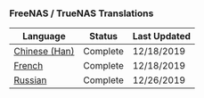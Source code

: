 ### FreeNAS / TrueNAS Translations

| Language  | Status  |Last Updated|
| ------------ | ------------ |------------|
|[Chinese (Han)](zh-hans.po "Chinese (Han)")|Complete|12/18/2019|
|[French](fr.po "French")|Complete|12/18/2019|
|[Russian](ru.po "Russian")|Complete|12/26/2019|
